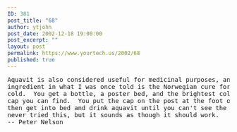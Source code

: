 ```yaml
---
ID: 381
post_title: "68"
author: ytjohn
post_date: 2002-12-18 19:00:00
post_excerpt: ""
layout: post
permalink: https://www.yourtech.us/2002/68
published: true
---
```

<pre>
Aquavit is also considered useful for medicinal purposes, an essential
ingredient in what I was once told is the Norwegian cure for the common
cold.  You get a bottle, a poster bed, and the brightest colored stocking
cap you can find.  You put the cap on the post at the foot of the bed,
then get into bed and drink aquavit until you can't see the cap.  I've
never tried this, but it sounds as though it should work.
-- Peter Nelson
</pre>